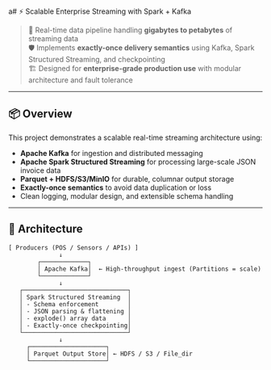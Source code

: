 a# ⚡ Scalable Enterprise Streaming with Spark + Kafka

> 🚀 Real-time data pipeline handling **gigabytes to petabytes** of streaming data  
> 🛡️ Implements **exactly-once delivery semantics** using Kafka, Spark Structured Streaming, and checkpointing  
> 🏗️ Designed for **enterprise-grade production use** with modular architecture and fault tolerance

---

## 📦 Overview

This project demonstrates a scalable real-time streaming architecture using:
- **Apache Kafka** for ingestion and distributed messaging
- **Apache Spark Structured Streaming** for processing large-scale JSON invoice data
- **Parquet + HDFS/S3/MinIO** for durable, columnar output storage
- **Exactly-once semantics** to avoid data duplication or loss
- Clean logging, modular design, and extensible schema handling

---

## 🧱 Architecture

```text
[ Producers (POS / Sensors / APIs) ]
              ↓
        ┌─────────────┐
        │ Apache Kafka│  ← High-throughput ingest (Partitions = scale)
        └─────────────┘
              ↓
   ┌─────────────────────────────┐
   │ Spark Structured Streaming  │
   │ - Schema enforcement        │
   │ - JSON parsing & flattening │
   │ - explode() array data      │
   │ - Exactly-once checkpointing│
   └─────────────────────────────┘
              ↓
     ┌─────────────────────┐
     │ Parquet Output Store│ ← HDFS / S3 / File_dir
     └─────────────────────┘
